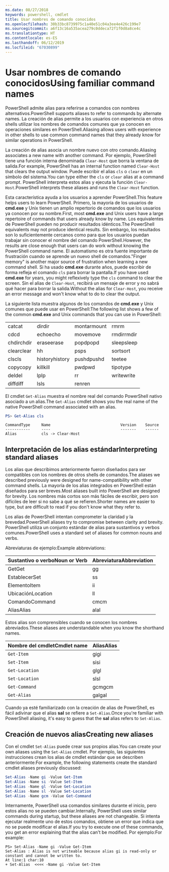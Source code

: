 ```yaml
---
ms.date: 08/27/2018
keywords: powershell, cmdlet
title: Usar nombres de comando conocidos
ms.openlocfilehash: 30b33bc8739975c1a40e51c04a3ee4e426c199e7
ms.sourcegitcommit: a6f13c16a535acea279c0ddeca72f1f0d8a8ce4c
ms.translationtype: HT
ms.contentlocale: es-ES
ms.lasthandoff: 06/12/2019
ms.locfileid: "67030899"
---
```

# <a name="using-familiar-command-names"></a><span data-ttu-id="f1f56-103">Usar nombres de comando conocidos</span><span class="sxs-lookup"><span data-stu-id="f1f56-103">Using familiar command names</span></span>

<span data-ttu-id="f1f56-104">PowerShell admite alias para referirse a comandos con nombres alternativos.</span><span class="sxs-lookup"><span data-stu-id="f1f56-104">PowerShell supports aliases to refer to commands by alternate names.</span></span> <span data-ttu-id="f1f56-105">La creación de alias permite a los usuarios con experiencia en otros shells utilizar los nombres de comandos comunes que ya conocen en operaciones similares en PowerShell.</span><span class="sxs-lookup"><span data-stu-id="f1f56-105">Aliasing allows users with experience in other shells to use common command names that they already know for similar operations in PowerShell.</span></span>

<span data-ttu-id="f1f56-106">La creación de alias asocia un nombre nuevo con otro comando.</span><span class="sxs-lookup"><span data-stu-id="f1f56-106">Aliasing associates a new name with another command.</span></span> <span data-ttu-id="f1f56-107">Por ejemplo, PowerShell tiene una función interna denominada `Clear-Host` que borra la ventana de salida.</span><span class="sxs-lookup"><span data-stu-id="f1f56-107">For example, PowerShell has an internal function named `Clear-Host` that clears the output window.</span></span> <span data-ttu-id="f1f56-108">Puede escribir el alias `cls` o `clear` en un símbolo del sistema.</span><span class="sxs-lookup"><span data-stu-id="f1f56-108">You can type either the `cls` or `clear` alias at a command prompt.</span></span> <span data-ttu-id="f1f56-109">PowerShell interpreta estos alias y ejecuta la función `Clear-Host`.</span><span class="sxs-lookup"><span data-stu-id="f1f56-109">PowerShell interprets these aliases and runs the `Clear-Host` function.</span></span>

<span data-ttu-id="f1f56-110">Esta característica ayuda a los usuarios a aprender PowerShell.</span><span class="sxs-lookup"><span data-stu-id="f1f56-110">This feature helps users to learn PowerShell.</span></span> <span data-ttu-id="f1f56-111">Primero, la mayoría de los usuarios de **cmd.exe** y Unix tienen un amplio repertorio de comandos que los usuarios ya conocen por su nombre.</span><span class="sxs-lookup"><span data-stu-id="f1f56-111">First, most **cmd.exe** and Unix users have a large repertoire of commands that users already know by name.</span></span> <span data-ttu-id="f1f56-112">Los equivalentes de PowerShell pueden no producir resultados idénticos.</span><span class="sxs-lookup"><span data-stu-id="f1f56-112">The PowerShell equivalents may not produce identical results.</span></span> <span data-ttu-id="f1f56-113">Sin embargo, los resultados son lo suficientemente cercanos como para que los usuarios puedan trabajar sin conocer el nombre del comando PowerShell.</span><span class="sxs-lookup"><span data-stu-id="f1f56-113">However, the results are close enough that users can do work without knowing the PowerShell command name.</span></span> <span data-ttu-id="f1f56-114">El automatismo es otra fuente importante de frustración cuando se aprende un nuevo shell de comandos.</span><span class="sxs-lookup"><span data-stu-id="f1f56-114">"Finger memory" is another major source of frustration when learning a new command shell.</span></span> <span data-ttu-id="f1f56-115">Si ha usado **cmd.exe** durante años, puede escribir de forma refleja el comando `cls` para borrar la pantalla.</span><span class="sxs-lookup"><span data-stu-id="f1f56-115">If you have used **cmd.exe** for years, you might reflexively type the `cls` command to clear the screen.</span></span> <span data-ttu-id="f1f56-116">Sin el alias de `Clear-Host`, recibirá un mensaje de error y no sabrá qué hacer para borrar la salida.</span><span class="sxs-lookup"><span data-stu-id="f1f56-116">Without the alias for `Clear-Host`, you receive an error message and won't know what to do to clear the output.</span></span>

<span data-ttu-id="f1f56-117">La siguiente lista muestra algunos de los comandos de **cmd.exe** y Unix comunes que puede usar en PowerShell:</span><span class="sxs-lookup"><span data-stu-id="f1f56-117">The following list shows a few of the common **cmd.exe** and Unix commands that you can use in PowerShell:</span></span>

|||||
|-|-|-|-|
|<span data-ttu-id="f1f56-118">cat</span><span class="sxs-lookup"><span data-stu-id="f1f56-118">cat</span></span>|<span data-ttu-id="f1f56-119">dir</span><span class="sxs-lookup"><span data-stu-id="f1f56-119">dir</span></span>|<span data-ttu-id="f1f56-120">montar</span><span class="sxs-lookup"><span data-stu-id="f1f56-120">mount</span></span>|<span data-ttu-id="f1f56-121">rm</span><span class="sxs-lookup"><span data-stu-id="f1f56-121">rm</span></span>|
|<span data-ttu-id="f1f56-122">cd</span><span class="sxs-lookup"><span data-stu-id="f1f56-122">cd</span></span>|<span data-ttu-id="f1f56-123">echo</span><span class="sxs-lookup"><span data-stu-id="f1f56-123">echo</span></span>|<span data-ttu-id="f1f56-124">move</span><span class="sxs-lookup"><span data-stu-id="f1f56-124">move</span></span>|<span data-ttu-id="f1f56-125">rmdir</span><span class="sxs-lookup"><span data-stu-id="f1f56-125">rmdir</span></span>|
|<span data-ttu-id="f1f56-126">chdir</span><span class="sxs-lookup"><span data-stu-id="f1f56-126">chdir</span></span>|<span data-ttu-id="f1f56-127">erase</span><span class="sxs-lookup"><span data-stu-id="f1f56-127">erase</span></span>|<span data-ttu-id="f1f56-128">popd</span><span class="sxs-lookup"><span data-stu-id="f1f56-128">popd</span></span>|<span data-ttu-id="f1f56-129">sleep</span><span class="sxs-lookup"><span data-stu-id="f1f56-129">sleep</span></span>|
|<span data-ttu-id="f1f56-130">clear</span><span class="sxs-lookup"><span data-stu-id="f1f56-130">clear</span></span>|<span data-ttu-id="f1f56-131">h</span><span class="sxs-lookup"><span data-stu-id="f1f56-131">h</span></span>|<span data-ttu-id="f1f56-132">ps</span><span class="sxs-lookup"><span data-stu-id="f1f56-132">ps</span></span>|<span data-ttu-id="f1f56-133">sort</span><span class="sxs-lookup"><span data-stu-id="f1f56-133">sort</span></span>|
|<span data-ttu-id="f1f56-134">cls</span><span class="sxs-lookup"><span data-stu-id="f1f56-134">cls</span></span>|<span data-ttu-id="f1f56-135">history</span><span class="sxs-lookup"><span data-stu-id="f1f56-135">history</span></span>|<span data-ttu-id="f1f56-136">pushd</span><span class="sxs-lookup"><span data-stu-id="f1f56-136">pushd</span></span>|<span data-ttu-id="f1f56-137">tee</span><span class="sxs-lookup"><span data-stu-id="f1f56-137">tee</span></span>|
|<span data-ttu-id="f1f56-138">copy</span><span class="sxs-lookup"><span data-stu-id="f1f56-138">copy</span></span>|<span data-ttu-id="f1f56-139">kill</span><span class="sxs-lookup"><span data-stu-id="f1f56-139">kill</span></span>|<span data-ttu-id="f1f56-140">pwd</span><span class="sxs-lookup"><span data-stu-id="f1f56-140">pwd</span></span>|<span data-ttu-id="f1f56-141">tipo</span><span class="sxs-lookup"><span data-stu-id="f1f56-141">type</span></span>|
|<span data-ttu-id="f1f56-142">del</span><span class="sxs-lookup"><span data-stu-id="f1f56-142">del</span></span>|<span data-ttu-id="f1f56-143">lp</span><span class="sxs-lookup"><span data-stu-id="f1f56-143">lp</span></span>|<span data-ttu-id="f1f56-144">r</span><span class="sxs-lookup"><span data-stu-id="f1f56-144">r</span></span>|<span data-ttu-id="f1f56-145">write</span><span class="sxs-lookup"><span data-stu-id="f1f56-145">write</span></span>|
|<span data-ttu-id="f1f56-146">diff</span><span class="sxs-lookup"><span data-stu-id="f1f56-146">diff</span></span>|<span data-ttu-id="f1f56-147">ls</span><span class="sxs-lookup"><span data-stu-id="f1f56-147">ls</span></span>|<span data-ttu-id="f1f56-148">ren</span><span class="sxs-lookup"><span data-stu-id="f1f56-148">ren</span></span>||

<span data-ttu-id="f1f56-149">El cmdlet `Get-Alias` muestra el nombre real del comando PowerShell nativo asociado a un alias.</span><span class="sxs-lookup"><span data-stu-id="f1f56-149">The `Get-Alias` cmdlet shows you the real name of the native PowerShell command associated with an alias.</span></span>

```powershell
PS> Get-Alias cls
```

```Output
CommandType     Name                               Version    Source
-----------     ----                               -------    ------
Alias           cls -> Clear-Host
```

## <a name="interpreting-standard-aliases"></a><span data-ttu-id="f1f56-150">Interpretación de los alias estándar</span><span class="sxs-lookup"><span data-stu-id="f1f56-150">Interpreting standard aliases</span></span>

<span data-ttu-id="f1f56-151">Los alias que describimos anteriormente fueron diseñados para ser compatibles con los nombres de otros shells de comandos.</span><span class="sxs-lookup"><span data-stu-id="f1f56-151">The aliases we described previously were designed for name-compatibility with other command shells.</span></span>
<span data-ttu-id="f1f56-152">La mayoría de los alias integrados en PowerShell están diseñados para ser breves.</span><span class="sxs-lookup"><span data-stu-id="f1f56-152">Most aliases built into PowerShell are designed for brevity.</span></span> <span data-ttu-id="f1f56-153">Los nombres más cortos son más fáciles de escribir, pero son difíciles de leer si no sabe a qué se refieren.</span><span class="sxs-lookup"><span data-stu-id="f1f56-153">Shorter names are easier to type, but are difficult to read if you don't know what they refer to.</span></span>

<span data-ttu-id="f1f56-154">Los alias de PowerShell intentan comprometer la claridad y la brevedad.</span><span class="sxs-lookup"><span data-stu-id="f1f56-154">PowerShell aliases try to compromise between clarity and brevity.</span></span> <span data-ttu-id="f1f56-155">PowerShell utiliza un conjunto estándar de alias para sustantivos y verbos comunes.</span><span class="sxs-lookup"><span data-stu-id="f1f56-155">PowerShell uses a standard set of aliases for common nouns and verbs.</span></span>

<span data-ttu-id="f1f56-156">Abreviaturas de ejemplo:</span><span class="sxs-lookup"><span data-stu-id="f1f56-156">Example abbreviations:</span></span>

| <span data-ttu-id="f1f56-157">Sustantivo o verbo</span><span class="sxs-lookup"><span data-stu-id="f1f56-157">Noun or Verb</span></span> | <span data-ttu-id="f1f56-158">Abreviatura</span><span class="sxs-lookup"><span data-stu-id="f1f56-158">Abbreviation</span></span> |
|--------------|--------------|
| <span data-ttu-id="f1f56-159">Get</span><span class="sxs-lookup"><span data-stu-id="f1f56-159">Get</span></span>          | <span data-ttu-id="f1f56-160">g</span><span class="sxs-lookup"><span data-stu-id="f1f56-160">g</span></span>            |
| <span data-ttu-id="f1f56-161">Establecer</span><span class="sxs-lookup"><span data-stu-id="f1f56-161">Set</span></span>          | <span data-ttu-id="f1f56-162">s</span><span class="sxs-lookup"><span data-stu-id="f1f56-162">s</span></span>            |
| <span data-ttu-id="f1f56-163">Elemento</span><span class="sxs-lookup"><span data-stu-id="f1f56-163">Item</span></span>         | <span data-ttu-id="f1f56-164">i</span><span class="sxs-lookup"><span data-stu-id="f1f56-164">i</span></span>            |
| <span data-ttu-id="f1f56-165">Ubicación</span><span class="sxs-lookup"><span data-stu-id="f1f56-165">Location</span></span>     | <span data-ttu-id="f1f56-166">l</span><span class="sxs-lookup"><span data-stu-id="f1f56-166">l</span></span>            |
| <span data-ttu-id="f1f56-167">Comando</span><span class="sxs-lookup"><span data-stu-id="f1f56-167">Command</span></span>      | <span data-ttu-id="f1f56-168">cm</span><span class="sxs-lookup"><span data-stu-id="f1f56-168">cm</span></span>           |
| <span data-ttu-id="f1f56-169">Alias</span><span class="sxs-lookup"><span data-stu-id="f1f56-169">Alias</span></span>        | <span data-ttu-id="f1f56-170">al</span><span class="sxs-lookup"><span data-stu-id="f1f56-170">al</span></span>           |

<span data-ttu-id="f1f56-171">Estos alias son comprensibles cuando se conocen los nombres abreviados.</span><span class="sxs-lookup"><span data-stu-id="f1f56-171">These aliases are understandable when you know the shorthand names.</span></span>

| <span data-ttu-id="f1f56-172">Nombre del cmdlet</span><span class="sxs-lookup"><span data-stu-id="f1f56-172">Cmdlet name</span></span>    | <span data-ttu-id="f1f56-173">Alias</span><span class="sxs-lookup"><span data-stu-id="f1f56-173">Alias</span></span> |
|----------------|-------|
| `Get-Item`     | <span data-ttu-id="f1f56-174">gi</span><span class="sxs-lookup"><span data-stu-id="f1f56-174">gi</span></span>    |
| `Set-Item`     | <span data-ttu-id="f1f56-175">si</span><span class="sxs-lookup"><span data-stu-id="f1f56-175">si</span></span>    |
| `Get-Location` | <span data-ttu-id="f1f56-176">gl</span><span class="sxs-lookup"><span data-stu-id="f1f56-176">gl</span></span>    |
| `Set-Location` | <span data-ttu-id="f1f56-177">sl</span><span class="sxs-lookup"><span data-stu-id="f1f56-177">sl</span></span>    |
| `Get-Command`  | <span data-ttu-id="f1f56-178">gcm</span><span class="sxs-lookup"><span data-stu-id="f1f56-178">gcm</span></span>   |
| `Get-Alias`    | <span data-ttu-id="f1f56-179">gal</span><span class="sxs-lookup"><span data-stu-id="f1f56-179">gal</span></span>   |

<span data-ttu-id="f1f56-180">Cuando ya esté familiarizado con la creación de alias de PowerShell, es fácil adivinar que el alias **sal** se refiere a `Set-Alias`.</span><span class="sxs-lookup"><span data-stu-id="f1f56-180">Once you're familiar with PowerShell aliasing, it's easy to guess that the **sal** alias refers to `Set-Alias`.</span></span>

## <a name="creating-new-aliases"></a><span data-ttu-id="f1f56-181">Creación de nuevos alias</span><span class="sxs-lookup"><span data-stu-id="f1f56-181">Creating new aliases</span></span>

<span data-ttu-id="f1f56-182">Con el cmdlet `Set-Alias` puede crear sus propios alias.</span><span class="sxs-lookup"><span data-stu-id="f1f56-182">You can create your own aliases using the `Set-Alias` cmdlet.</span></span> <span data-ttu-id="f1f56-183">Por ejemplo, las siguientes instrucciones crean los alias de cmdlet estándar que se describen anteriormente:</span><span class="sxs-lookup"><span data-stu-id="f1f56-183">For example, the following statements create the standard cmdlet aliases previously discussed:</span></span>

```powershell
Set-Alias -Name gi -Value Get-Item
Set-Alias -Name si -Value Set-Item
Set-Alias -Name gl -Value Get-Location
Set-Alias -Name sl -Value Set-Location
Set-Alias -Name gcm -Value Get-Command
```

<span data-ttu-id="f1f56-184">Internamente, PowerShell usa comandos similares durante el inicio, pero estos alias no se pueden cambiar.</span><span class="sxs-lookup"><span data-stu-id="f1f56-184">Internally, PowerShell uses similar commands during startup, but these aliases are not changeable.</span></span>
<span data-ttu-id="f1f56-185">Si intenta ejecutar realmente uno de estos comandos, obtiene un error que indica que no se puede modificar el alias.</span><span class="sxs-lookup"><span data-stu-id="f1f56-185">If you try to execute one of these commands, you get an error explaining that the alias can't be modified.</span></span> <span data-ttu-id="f1f56-186">Por ejemplo:</span><span class="sxs-lookup"><span data-stu-id="f1f56-186">For example:</span></span>

```
PS> Set-Alias -Name gi -Value Get-Item
Set-Alias : Alias is not writeable because alias gi is read-only or constant and cannot be written to.
At line:1 char:10
+ Set-Alias  <<<< -Name gi -Value Get-Item
```
